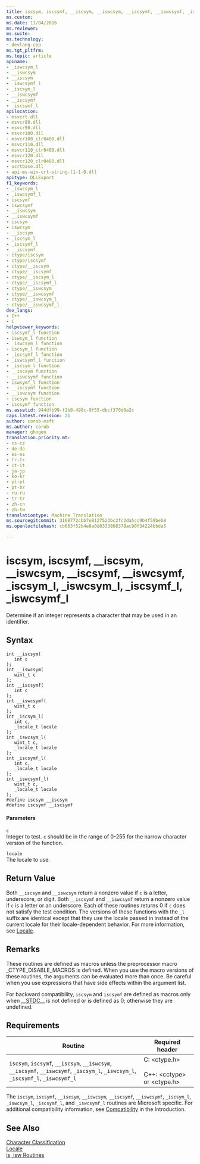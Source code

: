 ```yaml
---
title: iscsym, iscsymf, __iscsym, __iswcsym, __iscsymf, __iswcsymf, _iscsym_l, _iswcsym_l, _iscsymf_l, _iswcsymf_l | Microsoft Docs
ms.custom: 
ms.date: 11/04/2016
ms.reviewer: 
ms.suite: 
ms.technology:
- devlang-cpp
ms.tgt_pltfrm: 
ms.topic: article
apiname:
- _iswcsym_l
- __iswcsym
- __iscsym
- _iswcsymf_l
- _iscsym_l
- __iswcsymf
- __iscsymf
- _iscsymf_l
apilocation:
- msvcrt.dll
- msvcr80.dll
- msvcr90.dll
- msvcr100.dll
- msvcr100_clr0400.dll
- msvcr110.dll
- msvcr110_clr0400.dll
- msvcr120.dll
- msvcr120_clr0400.dll
- ucrtbase.dll
- api-ms-win-crt-string-l1-1-0.dll
apitype: DLLExport
f1_keywords:
- _iswcsym_l
- _iswcsymf_l
- iscsymf
- iswcsymf
- __iswcsym
- __iswcsymf
- iscsym
- iswcsym
- __iscsym
- _iscsym_l
- _iscsymf_l
- __iscsymf
- ctype/iscsym
- ctype/iscsymf
- ctype/__iscsym
- ctype/__iscsymf
- ctype/__iscsym_l
- ctype/__iscsymf_l
- ctype/__iswcsym
- ctype/__iswcsymf
- ctype/__iswcsym_l
- ctype/__iswcsymf_l
dev_langs:
- C++
- C
helpviewer_keywords:
- iscsymf_l function
- iswsym_l function
- _iswcsym_l function
- iscsym_l function
- _iscsymf_l function
- _iswcsymf_l function
- _iscsym_l function
- __iscsym function
- __iswcsymf function
- iswsymf_l function
- __iscsymf function
- __iswcsym function
- iscsym function
- iscsymf function
ms.assetid: 944dfb99-f2b8-498c-9f55-dbcf370d0a2c
caps.latest.revision: 21
author: corob-msft
ms.author: corob
manager: ghogen
translation.priority.mt:
- cs-cz
- de-de
- es-es
- fr-fr
- it-it
- ja-jp
- ko-kr
- pl-pl
- pt-br
- ru-ru
- tr-tr
- zh-cn
- zh-tw
translationtype: Machine Translation
ms.sourcegitcommit: 3168772cbb7e8127523bc2fc2da5cc9b4f59beb8
ms.openlocfilehash: cb663f52b4e8a0d8333868378ac90f34224bbda5

---
```

# iscsym, iscsymf, __iscsym, __iswcsym, __iscsymf, __iswcsymf, _iscsym_l, _iswcsym_l, _iscsymf_l, _iswcsymf_l
Determine if an integer represents a character that may be used in an identifier.  
  
## Syntax  
  
```  
int __iscsym(   
   int c   
);  
int __iswcsym(   
   wint_t c   
);  
int __iscsymf(   
   int c   
);  
int __iswcsymf(   
   wint_t c   
);  
int _iscsym_l(   
   int c,  
   _locale_t locale  
);  
int _iswcsym_l(   
   wint_t c,  
   _locale_t locale  
);  
int _iscsymf_l(   
   int c,  
   _locale_t locale  
);  
int _iswcsymf_l(   
   wint_t c,  
   _locale_t locale  
);  
#define iscsym __iscsym  
#define iscsymf __iscsymf  
```  
  
#### Parameters  
 `c`  
 Integer to test. `c` should be in the range of 0-255 for the narrow character version of the function.  
  
 `locale`  
 The locale to use.  
  
## Return Value  
 Both `__iscsym` and `__iswcsym` return a nonzero value if `c` is a letter, underscore, or digit. Both `__iscsymf` and `__iswcsymf` return a nonzero value if `c` is a letter or an underscore. Each of these routines returns 0 if `c` does not satisfy the test condition. The versions of these functions with the `_l` suffix are identical except that they use the locale passed in instead of the current locale for their locale-dependent behavior. For more information, see [Locale](../../c-runtime-library/locale.md).  
  
## Remarks  
 These routines are defined as macros unless the preprocessor macro _CTYPE_DISABLE_MACROS is defined. When you use the macro versions of these routines, the arguments can be evaluated more than once. Be careful when you use expressions that have side effects within the argument list.  
  
 For backward compatibility, `iscsym` and `iscsymf` are defined as macros only when [__STDC\_\_](../../preprocessor/predefined-macros.md) is not defined or is defined as 0; otherwise they are undefined.  
  
## Requirements  
  
|Routine|Required header|  
|-------------|---------------------|  
|`iscsym`, `iscsymf`, `__iscsym`, `__iswcsym`, `__iscsymf`, `__iswcsymf`, `_iscsym_l`, `_iswcsym_l`, `_iscsymf_l`, `_iswcsymf_l`|C: \<ctype.h><br /><br /> C++: \<cctype> or \<ctype.h>|  
  
 The `iscsym`, `iscsymf`, `__iscsym`, `__iswcsym`, `__iscsymf`, `__iswcsymf`, `_iscsym_l`, `_iswcsym_l`, `_iscsymf_l`, and `_iswcsymf_l` routines are Microsoft specific. For additional compatibility information, see [Compatibility](../../c-runtime-library/compatibility.md) in the Introduction.  
  
## See Also  
 [Character Classification](../../c-runtime-library/character-classification.md)   
 [Locale](../../c-runtime-library/locale.md)   
 [is, isw Routines](../../c-runtime-library/is-isw-routines.md)


<!--HONumber=Jan17_HO2-->


